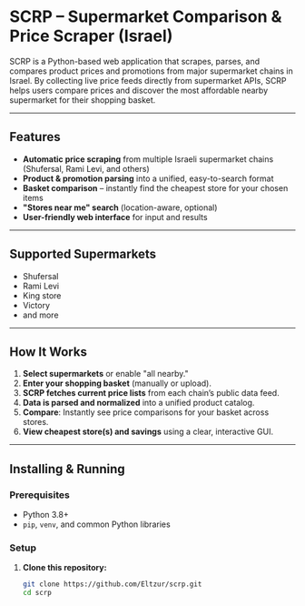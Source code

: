 # SCRP – Supermarket Comparison & Price Scraper (Israel)

SCRP is a Python-based web application that scrapes, parses, and compares product prices and promotions from major supermarket chains in Israel. By collecting live price feeds directly from supermarket APIs, SCRP helps users compare prices and discover the most affordable nearby supermarket for their shopping basket.

---

## Features

- **Automatic price scraping** from multiple Israeli supermarket chains (Shufersal, Rami Levi, and others)
- **Product & promotion parsing** into a unified, easy-to-search format
- **Basket comparison** – instantly find the cheapest store for your chosen items
- **"Stores near me" search** (location-aware, optional)
- **User-friendly web interface** for input and results

---

## Supported Supermarkets

- Shufersal
- Rami Levi
- King store
- Victory
- and more

---

## How It Works

1. **Select supermarkets** or enable "all nearby."
2. **Enter your shopping basket** (manually or upload).
3. **SCRP fetches current price lists** from each chain’s public data feed.
4. **Data is parsed and normalized** into a unified product catalog.
5. **Compare**: Instantly see price comparisons for your basket across stores.
6. **View cheapest store(s) and savings** using a clear, interactive GUI.

---

## Installing & Running

### Prerequisites

- Python 3.8+
- `pip`, `venv`, and common Python libraries

### Setup

1. **Clone this repository:**

   ```bash
   git clone https://github.com/Eltzur/scrp.git
   cd scrp

